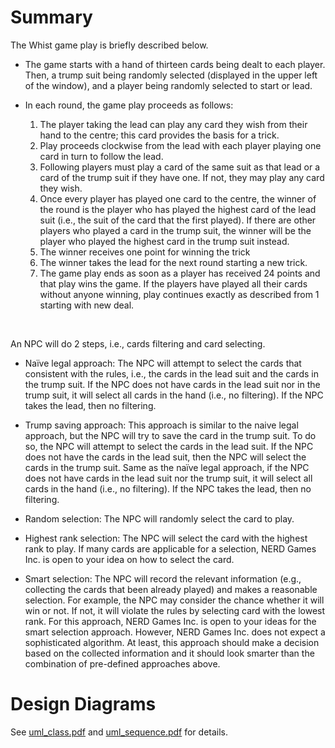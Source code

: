 # Summary

The Whist game play is briefly described below.

- The game starts with a hand of thirteen cards being dealt to each player. Then, a trump suit being randomly selected (displayed in the upper left of the window), and a player being randomly selected to start or lead.

- In each round, the game play proceeds as follows:
  1. The player taking the lead can play any card they wish from their hand to the centre; this card provides the basis for a trick.
  2. Play proceeds clockwise from the lead with each player playing one card in turn to follow the lead.
  3. Following players must play a card of the same suit as that lead or a card of the trump suit if they have one. If not, they may play any card they wish.
  4. Once every player has played one card to the centre, the winner of the round is the player who has played the highest card of the lead suit (i.e., the suit of the card that the first played). If there are other players who played a card in the trump suit, the winner will be the player who played the highest card in the trump suit instead.
  5. The winner receives one point for winning the trick
  6. The winner takes the lead for the next round starting a new trick. 
  7. The game play ends as soon as a player has received 24 points and that play wins the game. If the players have played all their cards without anyone winning, play continues exactly as described from 1 starting with new deal.

<br/>

An NPC will do 2 steps, i.e., cards filtering and card selecting.

- Naïve legal approach: The NPC will attempt to select the cards that consistent with the rules, i.e., the cards in the lead suit and the cards in the trump suit. If the NPC does not have cards in the lead suit nor in the trump suit, it will select all cards in the hand (i.e., no filtering). If the NPC takes the lead, then no filtering.

- Trump saving approach: This approach is similar to the naive legal approach, but the NPC will try to save the card in the trump suit. To do so, the NPC will attempt to select the cards in the lead suit. If the NPC does not have the cards in the lead suit, then the NPC will select the cards in the trump suit. Same as the naïve legal approach, if the NPC does not have cards in the lead suit nor the trump suit, it will select all cards in the hand (i.e., no filtering). If the NPC takes the lead, then no filtering.

- Random selection: The NPC will randomly select the card to play.

- Highest rank selection: The NPC will select the card with the highest rank to play. If many cards are applicable for a selection, NERD Games Inc. is open to your idea on how to select the card.

- Smart selection: The NPC will record the relevant information (e.g., collecting the cards that been already played) and makes a reasonable selection. For example, the NPC may consider the chance whether it will win or not. If not, it will violate the rules by selecting card with the lowest rank. For this approach, NERD Games Inc. is open to your ideas for the smart selection approach. However, NERD Games Inc. does not expect a sophisticated algorithm. At least, this approach should make a decision based on the collected information and it should look smarter than the combination of pre-defined approaches above.


# Design Diagrams

See [uml_class.pdf](https://github.com/zzhcai/Whist/blob/main/uml_class.pdf) and [uml_sequence.pdf](https://github.com/zzhcai/Whist/blob/main/uml_sequence.pdf) for details.
